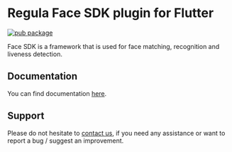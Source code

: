 # Regula Face SDK plugin for Flutter
<?code-excerpt path-base="example/lib"?>

[![pub package](https://img.shields.io/pub/v/flutter_face_api.svg)](https://pub.dev/packages/flutter_face_api)

Face SDK is a framework that is used for face matching, recognition and liveness detection.

## Documentation

You can find documentation [here](https://docs.regulaforensics.com/develop/face-sdk/mobile/).

## Support

Please do not hesitate to [contact us](https://support.regulaforensics.com/hc/requests/new), if you need any assistance or want to report a bug / suggest an improvement.
